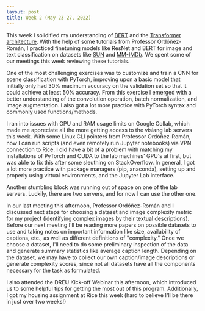 ```yaml
---
layout: post
title: Week 2 (May 23-27, 2022)
---
```


This week I solidified my understanding of [BERT](https://arxiv.org/abs/1810.04805) 
and the [Transformer architecture](https://arxiv.org/abs/1706.03762). With
the help of some tutorials from Professor Ordóñez-Román, I practiced finetuning
models like ResNet and BERT for image and text classification on
datasets like [SUN](https://vision.princeton.edu/projects/2010/SUN/)
and [MM-IMDb](https://arxiv.org/abs/1702.01992). We spent some of our meetings
this week reviewing these tutorials.

One of the most challenging exercises was to customize and train a CNN
for scene classification with PyTorch, improving upon a basic model that initially
only had 30% maximum accuracy on the validation set so that it could achieve at least 50% accuracy. 
From this exercise I emerged with a better understanding of the convolution operation, batch 
normalization, and image augmentation. I also got a lot more practice with
PyTorch syntax and commonly used functions/methods.

I ran into issues with GPU and RAM usage limits on Google Collab, which made me
appreciate all the more getting access to the vislang lab servers this week.
With some Linux CLI pointers from Professor Ordóñez-Román, now I can run scripts 
(and even remotely run Jupyter notebooks) via VPN connection to Rice. 
I did have a bit of a problem with matching my installations
of PyTorch and CUDA to the lab machines' GPU's at first, but was able to fix this
after some sleuthing on StackOverflow. In general, I got a lot more practice
with package managers (pip, anaconda), setting up and properly using virtual
environments, and the Jupyter Lab interface.

Another stumbling block was running out of space on one of the lab servers. 
Luckily, there are two servers, and for now I can use the other one.

In our last meeting this afternoon, Professor Ordóñez-Román and I discussed next
steps for choosing a dataset and image complexity metric for my project (identifying
complex images by their textual descriptions). Before
our next meeting I'll be reading more papers on possible datasets to use and
taking notes on important information like size, availability of captions, etc.,
as well as different definitions of "complexity." Once we choose a dataset, I'll
need to do some preliminary inspection of the data and generate summary statistics like
average caption length. Depending on the dataset, we may have to collect our own
caption/image descriptions or generate complexity scores, since not all datasets
have all the components necessary for the task as formulated.

I also attended the DREU Kick-off Webinar this afternoon, which introduced us to
some helpful tips for getting the most out of this program. Additionally, I got
my housing assignment at Rice this week (hard to believe I'll be there in just over 
two weeks!)